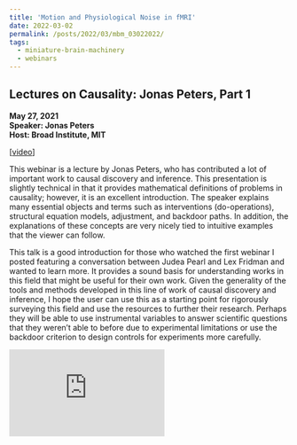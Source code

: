 ```yaml
---
title: 'Motion and Physiological Noise in fMRI'
date: 2022-03-02
permalink: /posts/2022/03/mbm_03022022/
tags:
  - miniature-brain-machinery
  - webinars
---
```


## Lectures on Causality: Jonas Peters, Part 1

**May 27, 2021**<br>
**Speaker: Jonas Peters**<br>
**Host: Broad Institute, MIT**<br>

[<a href="https://www.youtube.com/watch?v=zvrcyqcN9Wo" target="blank">video</a>]

This webinar is a lecture by Jonas Peters, who has contributed a lot of important work to causal discovery and inference. This presentation is slightly technical in that it provides mathematical definitions of problems in causality; however, it is an excellent introduction. The speaker explains many essential objects and terms such as interventions (do-operations), structural equation models, adjustment, and backdoor paths. In addition, the explanations of these concepts are very nicely tied to intuitive examples that the viewer can follow.

This talk is a good introduction for those who watched the first webinar I posted featuring a conversation between Judea Pearl and Lex Fridman and wanted to learn more. It provides a sound basis for understanding works in this field that might be useful for their own work. Given the generality of the tools and methods developed in this line of work of causal discovery and inference, I hope the user can use this as a starting point for rigorously surveying this field and use the resources to further their research. Perhaps they will be able to use instrumental variables to answer scientific questions that they weren’t able to before due to experimental limitations or use the backdoor criterion to design controls for experiments more carefully.

<iframe width="280" height="157" src="https://www.youtube.com/embed/zvrcyqcN9Wo" title="YouTube video player" frameborder="0" allow="accelerometer; autoplay; clipboard-write; encrypted-media; gyroscope; picture-in-picture" allowfullscreen></iframe>